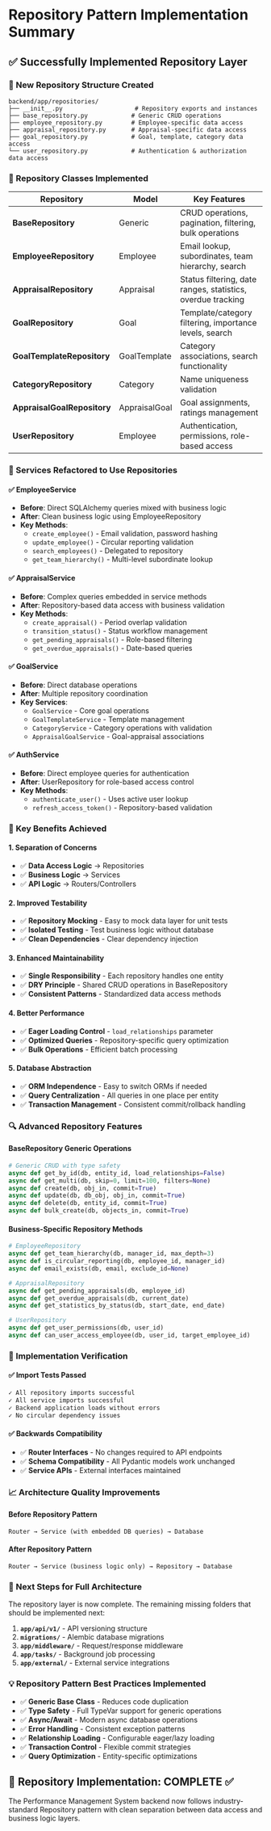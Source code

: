 # Repository Pattern Implementation Summary

## ✅ **Successfully Implemented Repository Layer**

### **📁 New Repository Structure Created**

```
backend/app/repositories/
├── __init__.py                    # Repository exports and instances
├── base_repository.py            # Generic CRUD operations
├── employee_repository.py        # Employee-specific data access
├── appraisal_repository.py       # Appraisal-specific data access
├── goal_repository.py            # Goal, template, category data access
└── user_repository.py            # Authentication & authorization data access
```

### **🔧 Repository Classes Implemented**

| Repository                  | Model         | Key Features                                                |
| --------------------------- | ------------- | ----------------------------------------------------------- |
| **BaseRepository**          | Generic       | CRUD operations, pagination, filtering, bulk operations     |
| **EmployeeRepository**      | Employee      | Email lookup, subordinates, team hierarchy, search          |
| **AppraisalRepository**     | Appraisal     | Status filtering, date ranges, statistics, overdue tracking |
| **GoalRepository**          | Goal          | Template/category filtering, importance levels, search      |
| **GoalTemplateRepository**  | GoalTemplate  | Category associations, search functionality                 |
| **CategoryRepository**      | Category      | Name uniqueness validation                                  |
| **AppraisalGoalRepository** | AppraisalGoal | Goal assignments, ratings management                        |
| **UserRepository**          | Employee      | Authentication, permissions, role-based access              |

### **🔄 Services Refactored to Use Repositories**

#### **✅ EmployeeService**

- **Before**: Direct SQLAlchemy queries mixed with business logic
- **After**: Clean business logic using EmployeeRepository
- **Key Methods**:
  - `create_employee()` - Email validation, password hashing
  - `update_employee()` - Circular reporting validation
  - `search_employees()` - Delegated to repository
  - `get_team_hierarchy()` - Multi-level subordinate lookup

#### **✅ AppraisalService**

- **Before**: Complex queries embedded in service methods
- **After**: Repository-based data access with business validation
- **Key Methods**:
  - `create_appraisal()` - Period overlap validation
  - `transition_status()` - Status workflow management
  - `get_pending_appraisals()` - Role-based filtering
  - `get_overdue_appraisals()` - Date-based queries

#### **✅ GoalService**

- **Before**: Direct database operations
- **After**: Multiple repository coordination
- **Key Services**:
  - `GoalService` - Core goal operations
  - `GoalTemplateService` - Template management
  - `CategoryService` - Category operations with validation
  - `AppraisalGoalService` - Goal-appraisal associations

#### **✅ AuthService**

- **Before**: Direct employee queries for authentication
- **After**: UserRepository for role-based access control
- **Key Methods**:
  - `authenticate_user()` - Uses active user lookup
  - `refresh_access_token()` - Repository-based validation

### **🎯 Key Benefits Achieved**

#### **1. Separation of Concerns**

- ✅ **Data Access Logic** → Repositories
- ✅ **Business Logic** → Services
- ✅ **API Logic** → Routers/Controllers

#### **2. Improved Testability**

- ✅ **Repository Mocking** - Easy to mock data layer for unit tests
- ✅ **Isolated Testing** - Test business logic without database
- ✅ **Clean Dependencies** - Clear dependency injection

#### **3. Enhanced Maintainability**

- ✅ **Single Responsibility** - Each repository handles one entity
- ✅ **DRY Principle** - Shared CRUD operations in BaseRepository
- ✅ **Consistent Patterns** - Standardized data access methods

#### **4. Better Performance**

- ✅ **Eager Loading Control** - `load_relationships` parameter
- ✅ **Optimized Queries** - Repository-specific query optimization
- ✅ **Bulk Operations** - Efficient batch processing

#### **5. Database Abstraction**

- ✅ **ORM Independence** - Easy to switch ORMs if needed
- ✅ **Query Centralization** - All queries in one place per entity
- ✅ **Transaction Management** - Consistent commit/rollback handling

### **🔍 Advanced Repository Features**

#### **BaseRepository Generic Operations**

```python
# Generic CRUD with type safety
async def get_by_id(db, entity_id, load_relationships=False)
async def get_multi(db, skip=0, limit=100, filters=None)
async def create(db, obj_in, commit=True)
async def update(db, db_obj, obj_in, commit=True)
async def delete(db, entity_id, commit=True)
async def bulk_create(db, objects_in, commit=True)
```

#### **Business-Specific Repository Methods**

```python
# EmployeeRepository
async def get_team_hierarchy(db, manager_id, max_depth=3)
async def is_circular_reporting(db, employee_id, manager_id)
async def email_exists(db, email, exclude_id=None)

# AppraisalRepository
async def get_pending_appraisals(db, employee_id)
async def get_overdue_appraisals(db, current_date)
async def get_statistics_by_status(db, start_date, end_date)

# UserRepository
async def get_user_permissions(db, user_id)
async def can_user_access_employee(db, user_id, target_employee_id)
```

### **🧪 Implementation Verification**

#### **✅ Import Tests Passed**

```bash
✓ All repository imports successful
✓ All service imports successful
✓ Backend application loads without errors
✓ No circular dependency issues
```

#### **✅ Backwards Compatibility**

- ✅ **Router Interfaces** - No changes required to API endpoints
- ✅ **Schema Compatibility** - All Pydantic models work unchanged
- ✅ **Service APIs** - External interfaces maintained

### **📈 Architecture Quality Improvements**

#### **Before Repository Pattern**

```
Router → Service (with embedded DB queries) → Database
```

#### **After Repository Pattern**

```
Router → Service (business logic only) → Repository → Database
```

### **🎯 Next Steps for Full Architecture**

The repository layer is now complete. The remaining missing folders that should be implemented next:

1. **`app/api/v1/`** - API versioning structure
2. **`migrations/`** - Alembic database migrations
3. **`app/middleware/`** - Request/response middleware
4. **`app/tasks/`** - Background job processing
5. **`app/external/`** - External service integrations

### **💡 Repository Pattern Best Practices Implemented**

- ✅ **Generic Base Class** - Reduces code duplication
- ✅ **Type Safety** - Full TypeVar support for generic operations
- ✅ **Async/Await** - Modern async database operations
- ✅ **Error Handling** - Consistent exception patterns
- ✅ **Relationship Loading** - Configurable eager/lazy loading
- ✅ **Transaction Control** - Flexible commit strategies
- ✅ **Query Optimization** - Entity-specific optimizations

## 🎉 **Repository Implementation: COMPLETE ✅**

The Performance Management System backend now follows industry-standard Repository pattern with clean separation between data access and business logic layers.
